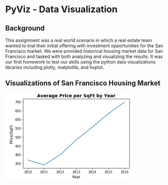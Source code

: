 # PyViz - Data Visualization

## Background

This assignment was a real world scenario in which a real estate team wanted to trial their initial offering with investment opportunities for the San Francisco market. We were provided historical housing market data for San Francisco and tasked with both analyzing and visualizing the results. It was our first homework to test our skills using the python data visualizations libraries including plotly, matplotlib, and hvplot.

## Visualizations of San Francisco Housing Market

![Average Price/SqFt](https://github.com/cpanagopoulos/Python-Data-Visualization/blob/main/Visualizations/Avg_Price_Per_Sqft.PNG)
